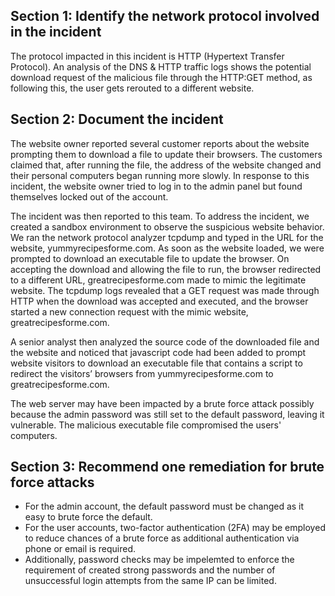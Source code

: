 ## Section 1: Identify the network protocol involved in the incident

The protocol impacted in this incident is HTTP (Hypertext Transfer Protocol). An analysis
of the DNS & HTTP traffic logs shows the potential download request of the malicious
file through the HTTP:GET method, as following this, the user gets rerouted to a
different website. 


## Section 2: Document the incident

The website owner reported several customer reports about the website prompting them to 
download a file to update their browsers. The customers claimed that, after running the file,
the address of the website changed and their personal computers began running more slowly. 
In response to this incident, the website owner tried to log in to the admin panel but found themselves
locked out of the account. 

The incident was then reported to this team. To address the incident, we 
created a sandbox environment to observe the suspicious website behavior. We ran the network protocol
analyzer tcpdump and typed in the URL for the website, yummyrecipesforme.com. As soon as the website
loaded, we were prompted to download an executable file to update the browser. On accepting the
download and allowing the file to run, the browser redirected to a different URL, greatrecipesforme.com
made to mimic the legitimate website. The tcpdump logs revealed that a GET request was made through HTTP
when the download was accepted and executed, and the browser started a new connection request with the
mimic website, greatrecipesforme.com. 

A senior analyst then analyzed the source code of the downloaded file and the website and noticed that
javascript code had been added to prompt website visitors to download an executable file that contains
a script to redirect the visitors’ browsers from yummyrecipesforme.com to greatrecipesforme.com. 

The web server may have been impacted by a brute force attack possibly because the admin password was
still set to the default password, leaving it vulnerable. The malicious executable file compromised
the users' computers.


## Section 3: Recommend one remediation for brute force attacks

- For the admin account, the default password must be changed as it easy to brute force the default.
- For the user accounts, two-factor authentication (2FA) may be employed to reduce chances of a brute force as
additional authentication via phone or email is required.
- Additionally, password checks may be impelemted to enforce the requirement of created strong passwords and the
number of unsuccessful login attempts from the same IP can be limited.

